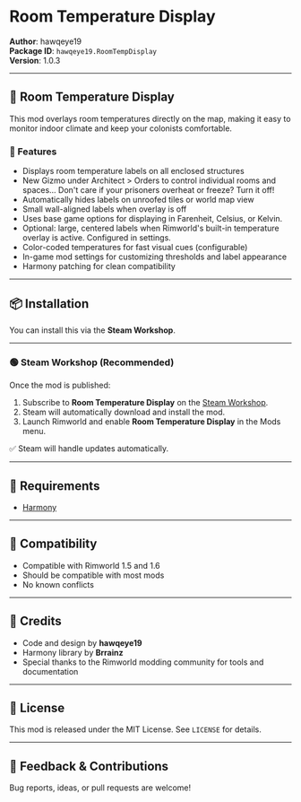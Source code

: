 ﻿# Room Temperature Display

**Author**: hawqeye19  
**Package ID**: `hawqeye19.RoomTempDisplay`  
**Version**: 1.0.3

---

## 🧊 Room Temperature Display

This mod overlays room temperatures directly on the map, making it easy to monitor indoor climate and keep your colonists comfortable.

### 🔹 Features

- Displays room temperature labels on all enclosed structures
- New Gizmo under Architect > Orders to control individual rooms and spaces... Don't care if your prisoners overheat or freeze? Turn it off!
- Automatically hides labels on unroofed tiles or world map view
- Small wall-aligned labels when overlay is off
- Uses base game options for displaying in Farenheit, Celsius, or Kelvin.
- Optional: large, centered labels when Rimworld's built-in temperature overlay is active. Configured in settings.
- Color-coded temperatures for fast visual cues (configurable)
- In-game mod settings for customizing thresholds and label appearance
- Harmony patching for clean compatibility

---

## 📦 Installation

You can install this via the **Steam Workshop**.

---

### 🟢 Steam Workshop (Recommended)

Once the mod is published:

1. Subscribe to **Room Temperature Display** on the [Steam Workshop](https://steamcommunity.com/sharedfiles/filedetails/?id=3502303262).
2. Steam will automatically download and install the mod.
3. Launch Rimworld and enable **Room Temperature Display** in the Mods menu.

✅ Steam will handle updates automatically.

---

## 🧩 Requirements

- [Harmony](https://github.com/pardeike/Harmony)

---

## 🧪 Compatibility

- Compatible with Rimworld 1.5 and 1.6
- Should be compatible with most mods
- No known conflicts

---

## 🙏 Credits

- Code and design by **hawqeye19**
- Harmony library by **Brrainz**
- Special thanks to the Rimworld modding community for tools and documentation

---

## 📜 License

This mod is released under the MIT License. See `LICENSE` for details.

---

## 💬 Feedback & Contributions

Bug reports, ideas, or pull requests are welcome!
